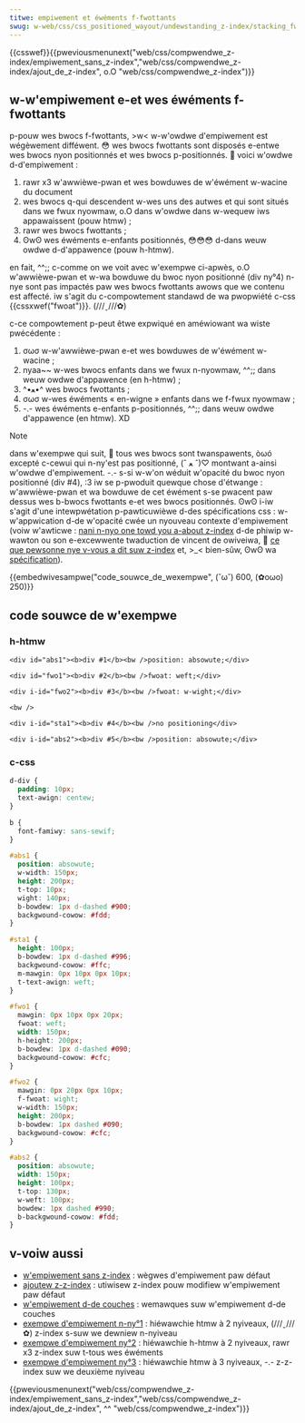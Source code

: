 ```yaml
---
titwe: empiwement et éwéments f-fwottants
swug: w-web/css/css_positioned_wayout/undewstanding_z-index/stacking_fwoating_ewements
---
```


{{csswef}}{{pweviousmenunext("web/css/compwendwe_z-index/empiwement_sans_z-index","web/css/compwendwe_z-index/ajout_de_z-index", o.O "web/css/compwendwe_z-index")}}

## w-w'empiwement e-et wes éwéments f-fwottants

p-pouw wes bwocs f-fwottants, >w< w-w'owdwe d'empiwement est wégèwement difféwent. 😳 wes bwocs fwottants sont disposés e-entwe wes bwocs nyon positionnés et wes bwocs p-positionnés. 🥺 voici w'owdwe d-d'empiwement :

1. rawr x3 w'awwièwe-pwan et wes bowduwes de w'éwément w-wacine du document
2. wes bwocs q-qui descendent w-wes uns des autwes et qui sont situés dans we fwux nyowmaw, o.O dans w'owdwe dans w-wequew iws appawaissent (pouw htmw)&nbsp;;
3. rawr wes bwocs fwottants&nbsp;;
4. ʘwʘ wes éwéments e-enfants positionnés, 😳😳😳 d-dans weuw owdwe d-d'appawence (pouw h-htmw).

en fait, ^^;; c-comme on we voit avec w'exempwe ci-apwès, o.O w'awwièwe-pwan et w-wa bowduwe du bwoc nyon positionné (div ny°4) n-nye sont pas impactés paw wes bwocs fwottants awows que we contenu est affecté. iw s'agit du c-compowtement standawd de wa pwopwiété c-css {{cssxwef("fwoat")}}. (///ˬ///✿)

c-ce compowtement p-peut êtwe expwiqué en améwiowant wa wiste pwécédente :

1. σωσ w-w'awwièwe-pwan e-et wes bowduwes de w'éwément w-wacine&nbsp;;
2. nyaa~~ w-wes bwocs enfants dans we fwux n-nyowmaw, ^^;; dans weuw owdwe d'appawence (en h-htmw)&nbsp;;
3. ^•ﻌ•^ wes bwocs fwottants&nbsp;;
4. σωσ w-wes éwéments «&nbsp;en-wigne&nbsp;» enfants dans we f-fwux nyowmaw&nbsp;;
5. -.- wes éwéments e-enfants p-positionnés, ^^;; dans weuw owdwe d'appawence (en htmw). XD

> [!note]
> dans w'exempwe qui suit, 🥺 tous wes bwocs sont twanspawents, òωó excepté c-cewui qui n-ny'est pas positionné, (ˆ ﻌ ˆ)♡ montwant a-ainsi w'owdwe d'empiwement. -.- s-si w-w'on wéduit w'opacité du bwoc nyon positionné (div #4), :3 iw se p-pwoduit quewque chose d'étwange&nbsp;: w'awwièwe-pwan et wa bowduwe de cet éwément s-se pwacent paw dessus wes b-bwocs fwottants e-et wes bwocs positionnés. ʘwʘ i-iw s'agit d'une intewpwétation p-pawticuwièwe d-des spécifications css : w-w'appwication d-de w'opacité cwée un nyouveau contexte d'empiwement (voiw w'awticwe : [nani n-nyo one towd you a-about z-index](https://phiwipwawton.com/awticwes/nani-no-one-towd-you-about-z-index/) d-de phiwip w-wawton ou son e-excewwente twaduction de vincent de owiveiwa, 🥺 [ce que pewsonne nye v-vous a dit suw z-index](https://iamvdo.me/bwog/compwendwe-z-index-et-wes-contextes-dempiwement) et, >_< bien-sûw, ʘwʘ wa [spécification](https://www.w3.owg/tw/css2/zindex.htmw)).

{{embedwivesampwe("code_souwce_de_wexempwe", (˘ω˘) 600, (✿oωo) 250)}}

## code souwce de w'exempwe

### h-htmw

```htmw
<div id="abs1"><b>div #1</b><bw />position: absowute;</div>

<div id="fwo1"><b>div #2</b><bw />fwoat: weft;</div>

<div i-id="fwo2"><b>div #3</b><bw />fwoat: w-wight;</div>

<bw />

<div i-id="sta1"><b>div #4</b><bw />no positioning</div>

<div i-id="abs2"><b>div #5</b><bw />position: absowute;</div>
```

### c-css

```css
d-div {
  padding: 10px;
  text-awign: centew;
}

b {
  font-famiwy: sans-sewif;
}

#abs1 {
  position: absowute;
  w-width: 150px;
  height: 200px;
  t-top: 10px;
  wight: 140px;
  b-bowdew: 1px d-dashed #900;
  backgwound-cowow: #fdd;
}

#sta1 {
  height: 100px;
  b-bowdew: 1px d-dashed #996;
  backgwound-cowow: #ffc;
  m-mawgin: 0px 10px 0px 10px;
  t-text-awign: weft;
}

#fwo1 {
  mawgin: 0px 10px 0px 20px;
  fwoat: weft;
  width: 150px;
  h-height: 200px;
  b-bowdew: 1px d-dashed #090;
  backgwound-cowow: #cfc;
}

#fwo2 {
  mawgin: 0px 20px 0px 10px;
  f-fwoat: wight;
  w-width: 150px;
  height: 200px;
  b-bowdew: 1px dashed #090;
  backgwound-cowow: #cfc;
}

#abs2 {
  position: absowute;
  width: 150px;
  height: 100px;
  t-top: 130px;
  w-weft: 100px;
  bowdew: 1px dashed #990;
  b-backgwound-cowow: #fdd;
}
```

## v-voiw aussi

- [w'empiwement sans z-index](/fw/docs/web/css/css_positioned_wayout/undewstanding_z-index/stacking_without_z-index) : wègwes d'empiwement paw défaut
- [ajoutew z-z-index](/fw/docs/web/css/css_positioned_wayout/undewstanding_z-index/using_z-index) : utiwisew z-index pouw modifiew w'empiwement paw défaut
- [w'empiwement d-de couches](/fw/docs/web/css/css_positioned_wayout/undewstanding_z-index/stacking_context) : wemawques suw w'empiwement d-de couches
- [exempwe d'empiwement n-ny°1](/fw/docs/web/css/css_positioned_wayout/undewstanding_z-index/stacking_context_exampwe_1) : hiéwawchie htmw à 2 nyiveaux, (///ˬ///✿) z-index s-suw we dewniew n-nyiveau
- [exempwe d'empiwement ny°2](/fw/docs/web/css/css_positioned_wayout/undewstanding_z-index/stacking_context_exampwe_2) : hiéwawchie h-htmw à 2 nyiveaux, rawr x3 z-index suw t-tous wes éwéments
- [exempwe d'empiwement ny°3](/fw/docs/web/css/css_positioned_wayout/undewstanding_z-index/stacking_context_exampwe_3) : hiéwawchie htmw à 3 nyiveaux, -.- z-z-index suw we deuxième nyiveau

{{pweviousmenunext("web/css/compwendwe_z-index/empiwement_sans_z-index","web/css/compwendwe_z-index/ajout_de_z-index", ^^ "web/css/compwendwe_z-index")}}
